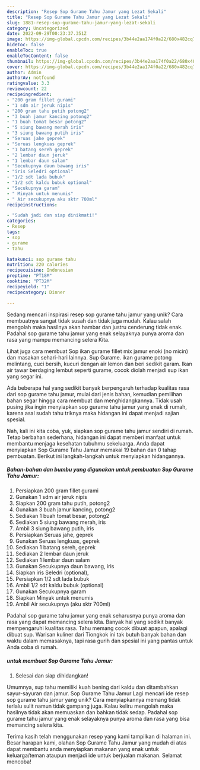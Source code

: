 ```yaml
---
description: "Resep Sop Gurame Tahu Jamur yang Lezat Sekali"
title: "Resep Sop Gurame Tahu Jamur yang Lezat Sekali"
slug: 1881-resep-sop-gurame-tahu-jamur-yang-lezat-sekali
category: Uncategorized
date: 2022-09-29T00:23:37.351Z
image: https://img-global.cpcdn.com/recipes/3b44e2aa174f0a22/680x482cq70/sop-gurame-tahu-jamur-foto-resep-utama.jpg
hideToc: false
enableToc: true
enableTocContent: false
thumbnail: https://img-global.cpcdn.com/recipes/3b44e2aa174f0a22/680x482cq70/sop-gurame-tahu-jamur-foto-resep-utama.jpg
cover: https://img-global.cpcdn.com/recipes/3b44e2aa174f0a22/680x482cq70/sop-gurame-tahu-jamur-foto-resep-utama.jpg
author: Admin
authorAv: notfound
ratingvalue: 3.3
reviewcount: 22
recipeingredient:
- "200 gram fillet gurami"
- "1 sdm air jeruk nipis"
- "200 gram tahu putih potong2"
- "3 buah jamur kancing potong2"
- "1 buah tomat besar potong2"
- "5 siung bawang merah iris"
- "3 siung bawang putih iris"
- "Seruas jahe geprek"
- "Seruas lengkuas geprek"
- "1 batang sereh geprek"
- "2 lembar daun jeruk"
- "1 lembar daun salam"
- "Secukupnya daun bawang iris"
- "iris Seledri optional"
- "1/2 sdt lada bubuk"
- "1/2 sdt kaldu bubuk optional"
- "Secukupnya garam"
- " Minyak untuk menumis"
- " Air secukupnya aku sktr 700ml"
recipeinstructions:

- "Sudah jadi dan siap dinikmati!"
categories:
- Resep
tags:
- sop
- gurame
- tahu

katakunci: sop gurame tahu 
nutrition: 220 calories
recipecuisine: Indonesian
preptime: "PT18M"
cooktime: "PT32M"
recipeyield: "1"
recipecategory: Dinner

---
```





Sedang mencari inspirasi resep sop gurame tahu jamur yang unik? Cara membuatnya sangat tidak susah dan tidak juga mudah. Kalau salah mengolah maka hasilnya akan hambar dan justru cenderung tidak enak. Padahal sop gurame tahu jamur yang enak selayaknya punya aroma dan rasa yang mampu memancing selera Kita.





Lihat juga cara membuat Sop ikan gurame fillet mix jamur enoki (no micin) dan masakan sehari-hari lainnya. Sup Gurame. ikan gurame potong melintang, cuci bersih, kucuri dengan air lemon dan beri sedikit garam. Ikan air tawar berdaging lembut seperti gurame, cocok diolah menjadi sup ikan yang segar ini.

Ada beberapa hal yang sedikit banyak berpengaruh terhadap kualitas rasa dari sop gurame tahu jamur, mulai dari jenis bahan, kemudian pemilihan bahan segar hingga cara membuat dan menghidangkannya. Tidak usah pusing jika ingin menyiapkan sop gurame tahu jamur yang enak di rumah, karena asal sudah tahu triknya maka hidangan ini dapat menjadi sajian spesial.






Nah, kali ini kita coba, yuk, siapkan sop gurame tahu jamur sendiri di rumah. Tetap berbahan sederhana, hidangan ini dapat memberi manfaat untuk membantu menjaga kesehatan tubuhmu sekeluarga. Anda dapat menyiapkan Sop Gurame Tahu Jamur memakai 19 bahan dan 0 tahap pembuatan. Berikut ini langkah-langkah untuk menyiapkan hidangannya.

<!--inarticleads1-->

##### Bahan-bahan dan bumbu yang digunakan untuk pembuatan Sop Gurame Tahu Jamur:

1. Persiapkan 200 gram fillet gurami
1. Gunakan 1 sdm air jeruk nipis
1. Siapkan 200 gram tahu putih, potong2
1. Gunakan 3 buah jamur kancing, potong2
1. Sediakan 1 buah tomat besar, potong2
1. Sediakan 5 siung bawang merah, iris
1. Ambil 3 siung bawang putih, iris
1. Persiapkan Seruas jahe, geprek
1. Gunakan Seruas lengkuas, geprek
1. Sediakan 1 batang sereh, geprek
1. Sediakan 2 lembar daun jeruk
1. Sediakan 1 lembar daun salam
1. Gunakan Secukupnya daun bawang, iris
1. Siapkan iris Seledri (optional),
1. Persiapkan 1/2 sdt lada bubuk
1. Ambil 1/2 sdt kaldu bubuk (optional)
1. Gunakan Secukupnya garam
1. Siapkan  Minyak untuk menumis
1. Ambil  Air secukupnya (aku sktr 700ml)


Padahal sop gurame tahu jamur yang enak seharusnya punya aroma dan rasa yang dapat memancing selera kita. Banyak hal yang sedikit banyak mempengaruhi kualitas rasa. Tahu memang cocok dibuat apapun, apalagi dibuat sup. Warisan kuliner dari Tiongkok ini tak butuh banyak bahan dan waktu dalam memasaknya, tapi rasa gurih dan spesial ini yang pantas untuk Anda coba di rumah. 

<!--inarticleads2-->

#####  untuk membuat Sop Gurame Tahu Jamur:


1. Selesai dan siap dihidangkan!

Umumnya, sup tahu memiliki kuah bening dari kaldu dan ditambahkan sayur-sayuran dan jamur. Sop Gurame Tahu Jamur Lagi mencari ide resep sop gurame tahu jamur yang unik? Cara menyiapkannya memang tidak terlalu sulit namun tidak gampang juga. Kalau keliru mengolah maka hasilnya tidak akan memuaskan dan bahkan tidak sedap. Padahal sop gurame tahu jamur yang enak selayaknya punya aroma dan rasa yang bisa memancing selera kita. 

Terima kasih telah menggunakan resep yang kami tampilkan di halaman ini. Besar harapan kami, olahan Sop Gurame Tahu Jamur yang mudah di atas dapat membantu anda menyiapkan makanan yang enak untuk keluarga/teman ataupun menjadi ide untuk berjualan makanan. Selamat mencoba!
